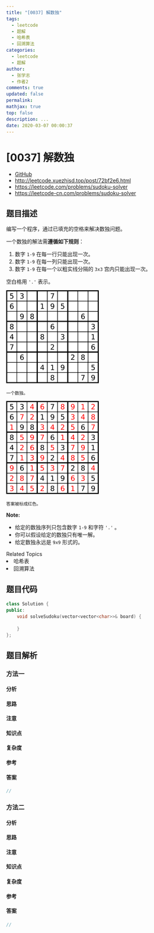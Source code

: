 ```yaml
---
title: "[0037] 解数独"
tags:
  - leetcode
  - 题解
  - 哈希表
  - 回溯算法
categories:
  - leetcode
  - 题解
author:
  - 张学志
  - 作者2
comments: true
updated: false
permalink:
mathjax: true
top: false
description: ...
date: 2020-03-07 00:00:37
---
```



# [0037] 解数独
* [GitHub](https://github.com/algoboy101/LeetCodeCrowdsource/tree/master/_posts/QA/%5B0037%5D%20%E8%A7%A3%E6%95%B0%E7%8B%AC.md)
* http://leetcode.xuezhisd.top/post/72bf2e6.html
* https://leetcode.com/problems/sudoku-solver
* https://leetcode-cn.com/problems/sudoku-solver


## 题目描述

<p>编写一个程序，通过已填充的空格来解决数独问题。</p>

<p>一个数独的解法需<strong>遵循如下规则</strong>：</p>

<ol>
	<li>数字&nbsp;<code>1-9</code>&nbsp;在每一行只能出现一次。</li>
	<li>数字&nbsp;<code>1-9</code>&nbsp;在每一列只能出现一次。</li>
	<li>数字&nbsp;<code>1-9</code>&nbsp;在每一个以粗实线分隔的&nbsp;<code>3x3</code>&nbsp;宫内只能出现一次。</li>
</ol>

<p>空白格用&nbsp;<code>&#39;.&#39;</code>&nbsp;表示。</p>

<p><img src="https://raw.githubusercontent.com/algoboy101/LeetCodeCrowdsource/master/imgs/250px-Sudoku-by-L2G-20050714.svg.png"></p>

<p><small>一个数独。</small></p>

<p><img src="https://raw.githubusercontent.com/algoboy101/LeetCodeCrowdsource/master/imgs/250px-Sudoku-by-L2G-20050714_solution.svg.png"></p>

<p><small>答案被标成红色。</small></p>

<p><strong>Note:</strong></p>

<ul>
	<li>给定的数独序列只包含数字&nbsp;<code>1-9</code>&nbsp;和字符&nbsp;<code>&#39;.&#39;</code>&nbsp;。</li>
	<li>你可以假设给定的数独只有唯一解。</li>
	<li>给定数独永远是&nbsp;<code>9x9</code>&nbsp;形式的。</li>
</ul>
<div><div>Related Topics</div><div><li>哈希表</li><li>回溯算法</li></div></div>


## 题目代码

```cpp
class Solution {
public:
    void solveSudoku(vector<vector<char>>& board) {

    }
};
```


## 题目解析


### 方法一

#### 分析

#### 思路

#### 注意

#### 知识点

#### 复杂度

#### 参考

#### 答案

```cpp
//
```


### 方法二

#### 分析

#### 思路

#### 注意

#### 知识点

#### 复杂度

#### 参考

#### 答案

```cpp
//
```


